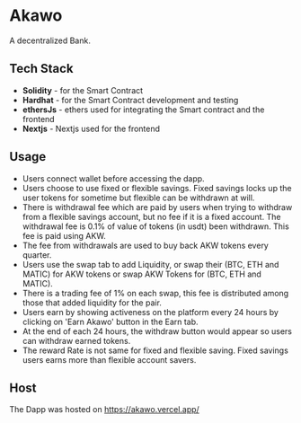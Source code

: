 # Akawo
A decentralized Bank.
## Tech Stack
- **Solidity**  - for the Smart Contract
- **Hardhat** - for the Smart Contract development and testing
- **ethersJs** - ethers used for integrating the Smart contract and the frontend
- **Nextjs** - Nextjs used for the frontend
## Usage
- Users connect wallet before accessing the dapp.
- Users choose to use fixed or flexible savings. Fixed savings locks up the user tokens for sometime but flexible can be
withdrawn at will.
- There is withdrawal fee which are paid by users when trying to withdraw from a flexible savings account, but no fee
if it is a fixed account. The withdrawal fee is 0.1% of value of tokens (in usdt) been withdrawn. This fee is paid 
using AKW.
- The fee from withdrawals are used to buy back AKW tokens every quarter.
- Users use the swap tab to add Liquidity, or swap their (BTC, ETH and MATIC) for AKW tokens or swap AKW Tokens for (BTC, ETH and MATIC).
- There is a trading fee of 1% on each swap, this fee is distributed among those that added liquidity for the pair.
- Users earn by showing activeness on the platform every 24 hours by clicking on 'Earn Akawo' button in the Earn tab.
- At the end of each 24 hours, the withdraw button would appear so users can withdraw earned tokens.
- The reward Rate is not same for fixed and flexible saving. Fixed savings users earns more than flexible account savers.
## Host
The Dapp was hosted on https://akawo.vercel.app/
